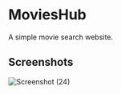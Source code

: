 # MoviesHub

A simple movie search website.

## Screenshots
![Screenshot (24)](https://github.com/lalit-patel/MoviesHub/assets/89211719/0cb80723-21fe-451c-8784-0ebc9851b469)
